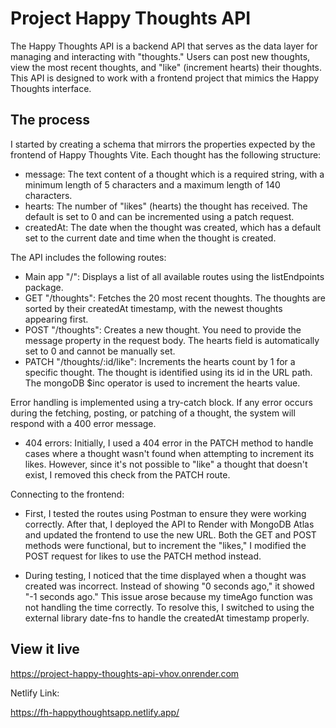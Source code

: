# Project Happy Thoughts API

The Happy Thoughts API is a backend API that serves as the data layer for managing and interacting with "thoughts." Users can post new thoughts, view the most recent thoughts, and "like" (increment hearts) their thoughts. This API is designed to work  with a frontend project that mimics the Happy Thoughts interface.

## The process

I started by creating a schema that mirrors the properties expected by the frontend of Happy Thoughts Vite. Each thought has the following structure:
- message: The text content of a thought which is a required string, with a minimum length of 5 characters and a maximum length of 140 characters.
- hearts: The number of "likes" (hearts) the thought has received. The default is set to 0 and can be incremented using a patch request.
- createdAt: The date when the thought was created, which has a default set to the current date and time when the thought is created.

The API includes the following routes:
- Main app "/": Displays a list of all available routes using the listEndpoints package.
- GET "/thoughts": Fetches the 20 most recent thoughts. The thoughts are sorted by their createdAt timestamp, with the newest thoughts appearing first.
- POST "/thoughts": Creates a new thought. You need to provide the message property in the request body. The hearts field is automatically set to 0 and cannot be manually set.
- PATCH "/thoughts/:id/like": Increments the hearts count by 1 for a specific thought. The thought is identified using its id in the URL path. The mongoDB $inc operator is used to increment the hearts value.

Error handling is implemented using a try-catch block. If any error occurs during the fetching, posting, or patching of a thought, the system will respond with a 400 error message.

- 404 errors: Initially, I used a 404 error in the PATCH method to handle cases where a thought wasn't found when attempting to increment its likes. However, since it's not possible to "like" a thought that doesn't exist, I removed this check from the PATCH route.

Connecting to the frontend:

- First, I tested the routes using Postman to ensure they were working correctly. After that, I deployed the API to Render with MongoDB Atlas and updated the frontend to use the new URL. Both the GET and POST methods were functional, but to increment the "likes," I modified the POST request for likes to use the PATCH method instead.

- During testing, I noticed that the time displayed when a thought was created was incorrect. Instead of showing "0 seconds ago," it showed "-1 seconds ago." This issue arose because my timeAgo function was not handling the time correctly. To resolve this, I switched to using the external library date-fns to handle the createdAt timestamp properly.

## View it live

https://project-happy-thoughts-api-vhov.onrender.com

Netlify Link:

https://fh-happythoughtsapp.netlify.app/

